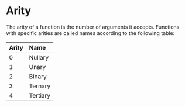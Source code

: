 # Arity #

The arity of a function is the number of arguments it accepts. Functions with specific arities are called names according to the following table:

| Arity | Name |
|:------|:-----|
| 0     | Nullary |
| 1     | Unary |
| 2     | Binary |
| 3     | Ternary |
| 4     | Tertiary |

